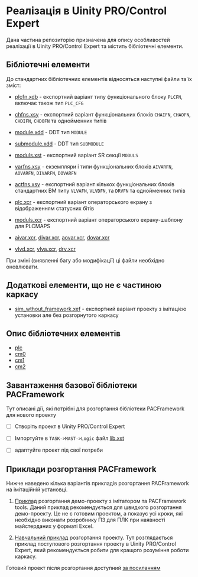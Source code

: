 # Реалізація в Uinity PRO/Control Expert

Дана частина репозиторію призначена для опису особливостей реалізації в Uinity PRO/Control Expert та містить бібліотечні елементи.

## Бібліотечні елементи

До стандартних бібліотечних елементів відносяться наступні файли та їх зміст: 

- [plcfn.xdb](plcfn.xdb) -  експортний варіант типу функціонального блоку `PLCFN`, включає також тип `PLC_CFG`
- [chfns.xsy](chfns.xsy) - експортний варіант функціональних блоків `CHAIFN`, `CHAOFN`, `CHDIFN`, `CHDOFN` та однойменних типів
- [module.xdd](module.xdd) - DDT тип `MODULE`  
- [submodule.xdd](submodule.xdd) - DDT тип `SUBMODULE`
- [moduls.xst](moduls.xst) - експортний варіант SR секції `MODULS` 
- [varfns.xsy](varfns.xsy) - екземпляри і типи функціональних блоків `AIVARFN`, `AOVARFN`, `DIVARFN`, `DOVARFN`
- [actfns.xsy](actfns.xsy) - експортний варіант кількох функціональних блоків стандартних ВМ типу `VLVAFN`, `VLVDFN`, та `DRVFN` та однойменних типів

- [plc.xcr](plc.xcr) - експортний варіант операторського екрану з відображенням статусних бітів
- [moduls.xcr](moduls.xcr) - експортний варіант операторського екрану-шаблону для PLCMAPS 
-  [aivar.xcr](aivar.xcr), [divar.xcr](divar.xcr), [aovar.xcr](aovar.xcr), [dovar.xcr](dovar.xcr)  
-  [vlvd.xcr](vlvd.xcr), [vlva.xcr](vlva.xcr), [drv.xcr](drv.xcr) 

При зміні (виявленні багу або модифікації) ці файли необхідно оновлювати. 

## Додаткові елементи, що не є частиною каркасу  

- [sim_wthout_framework.xef](sim_wthout_framework.xef) - експортний варіант проекту з імітацією установки але без розгорнутого каркасу  

## Опис бібліотечних елементів

- [plc](plc.md)
- [cm0](cm_0.md)
- [cm1](cm_1.md)
- [cm2](cm_2.md)

## Завантаження базової бібліотеки PACFramework

Тут описані дії, які потрібні для розгортання бібліотеки PACFramework для нового проекту  

- [ ] Створіть проект в Uinity PRO/Control Expert

- [ ] Імпортуйте в `TASK->MAST->Logic` файл [lib.xst](lib.xst)

- [ ] адаптуйте проект під свої потреби

## Приклади розгортання PACFramework

Нижче наведено кілька варіантів прикладів розгортання PACFramework на імітаційній установці.

1) [Приклад](deployex1.md) розгортання демо-проекту з імітатором та PACFramework tools. Даний приклад рекомендується для швидкого розгортання демо-проекту. Це не є готовим проектом, а показує усі кроки, які необхідно виконати розробнику ПЗ для ПЛК при наявності майстерданих у форматі Excel.

2) [Навчальний приклад](deployex2.md) розгортання проекту. Тут розглядається приклад поступового розгортання проекту в Uinity PRO/Control Expert, який рекомендується робити для кращого розуміння роботи каркасу.

Готовий проект після розгортання доступний [за посиланням](pacexample.zef)     

